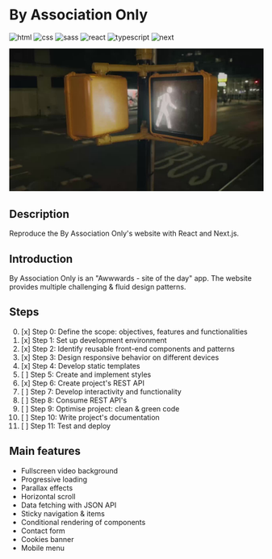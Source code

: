 # By Association Only

![html][html5-badge]
![css][css3-badge]
![sass][sass-badge]
![react][react-badge]
![typescript][typescript-badge]
![next][next-badge]

![Illustration By Association Only](https://raw.githubusercontent.com/MarionCorvez/byassociationonly/refs/heads/main/public/readme-cover.webp)

## Description

Reproduce the By Association Only's website with React and Next.js.

## Introduction

By Association Only is an "Awwwards - site of the day" app. The website provides multiple challenging & fluid design patterns.

## Steps

0. [x] Step 0: Define the scope: objectives, features and functionalities
1. [x] Step 1: Set up development environment
2. [x] Step 2: Identify reusable front-end components and patterns
3. [x] Step 3: Design responsive behavior on different devices
4. [x] Step 4: Develop static templates
5. [ ] Step 5: Create and implement styles
6. [x] Step 6: Create project's REST API
7. [ ] Step 7: Develop interactivity and functionality
8. [ ] Step 8: Consume REST API's
9. [ ] Step 9: Optimise project: clean & green code
10. [ ] Step 10: Write project's documentation
11. [ ] Step 11: Test and deploy

## Main features

- Fullscreen video background
- Progressive loading
- Parallax effects
- Horizontal scroll
- Data fetching with JSON API
- Sticky navigation & items
- Conditional rendering of components
- Contact form
- Cookies banner
- Mobile menu

<!-- BADGE LINKS -->

[html5-badge]: https://img.shields.io/badge/HTML5-E34F26?style=for-the-badge&logo=html5&logoColor=white
[css3-badge]: https://img.shields.io/badge/CSS3-1572B6?style=for-the-badge&logo=css3&logoColor=white
[sass-badge]: https://img.shields.io/badge/Sass-CC6699?style=for-the-badge&logo=sass&logoColor=white
[javascript-badge]: https://img.shields.io/badge/JavaScript-F7DF1E?style=for-the-badge&logo=javascript&logoColor=black
[react-badge]: https://img.shields.io/badge/React-20232A?style=for-the-badge&logo=react&logoColor=61DAFB
[typeScript-badge]: https://img.shields.io/badge/TypeScript-3178C6?logo=typescript&logoColor=white&style=for-the-badge
[next-badge]: https://img.shields.io/badge/Next.js-000000?logo=next.js&logoColor=white&style=for-the-badge
